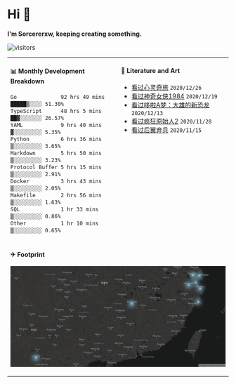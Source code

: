 # Hi 👋

**I'm Sorcererxw, keeping creating something.**

![visitors](https://visitor-badge.glitch.me/badge?page_id=sorcererxw.sorcererx)

<table width="800px">
<tr>
<td valign="top" width="50%">

#### 📊 Monthly Development Breakdown

<!--START_SECTION:waka-->
```text
Go              92 hrs 49 mins █████▒░░░░ 51.30%
TypeScript      48 hrs 5 mins  ██▓░░░░░░░ 26.57%
YAML            9 hrs 40 mins  ▓░░░░░░░░░ 5.35%
Python          6 hrs 36 mins  ▒░░░░░░░░░ 3.65%
Markdown        5 hrs 50 mins  ▒░░░░░░░░░ 3.23%
Protocol Buffer 5 hrs 15 mins  ▒░░░░░░░░░ 2.91%
Docker          3 hrs 43 mins  ▒░░░░░░░░░ 2.05%
Makefile        2 hrs 56 mins  ▒░░░░░░░░░ 1.63%
SQL             1 hr 33 mins   ▒░░░░░░░░░ 0.86%
Other           1 hr 10 mins   ▒░░░░░░░░░ 0.65%
```
<!--END_SECTION:waka-->

<td valign="top" width="50%">

#### 💃 Literature and Art

<!--START_SECTION:douban-->
* [看过心灵奇旅](http://movie.douban.com/subject/24733428/) <code>2020/12/26</code>
* [看过神奇女侠1984](http://movie.douban.com/subject/27073752/) <code>2020/12/19</code>
* [看过哆啦A梦：大雄的新恐龙](http://movie.douban.com/subject/34454004/) <code>2020/12/13</code>
* [看过疯狂原始人2](http://movie.douban.com/subject/24298954/) <code>2020/11/28</code>
* [看过后翼弃兵](http://movie.douban.com/subject/32579283/) <code>2020/11/15</code>

<!--END_SECTION:douban-->

</td>
</tr>
<tr>
<td colspan="2">

#### ✈ Footprint

![footprint](./footprint.png)

</td>
</tr>
</table>


